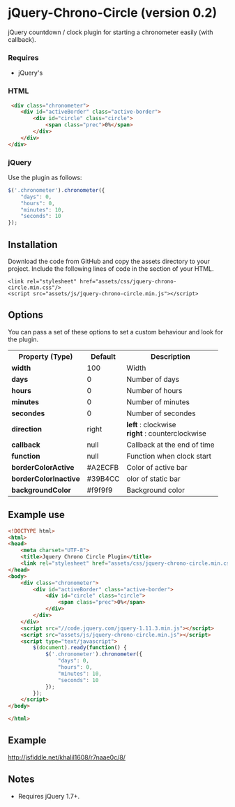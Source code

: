 jQuery-Chrono-Circle (version 0.2)
==================================

jQuery countdown / clock plugin for starting a chronometer easily (with callback).

### Requires

* jQuery's

### HTML

```html
 <div class="chronometer">
    <div id="activeBorder" class="active-border">
        <div id="circle" class="circle">
            <span class="prec">0%</span>
        </div>
    </div>
</div>
```

### jQuery

Use the plugin as follows:

```js
$('.chronometer').chronometer({
    "days": 0,
    "hours": 0,
    "minutes": 10,
    "seconds": 10
});
```

## Installation
Download the code from GitHub and copy the assets directory to your project.
Include the following lines of code in the <head> section of your HTML.

```
<link rel="stylesheet" href="assets/css/jquery-chrono-circle.min.css"/>
<script src="assets/js/jquery-chrono-circle.min.js"></script>
```

## Options

You can pass a set of these options to set a custom behaviour and look for the plugin.

<table>
    <tr>
        <th>Property (Type)</th>
        <th>Default</th>
        <th>Description</th>
    </tr>
     <tr>
        <td><strong>width</strong></td>
        <td>100</td>
        <td>Width</td>
    </tr>
    <tr>
        <td><strong>days</strong></td>
        <td>0</td>
        <td>Number of days</td>
    </tr>
    <tr>
        <td><strong>hours</strong></td>
        <td>0</td>
        <td>Number of hours</td>
    </tr>
    <tr>
        <td><strong>minutes</strong></td>
        <td>0</td>
        <td>Number of minutes</td>
    </tr>
    <tr>
        <td><strong>secondes</strong></td>
        <td>0</td>
        <td>Number of secondes</td>
    </tr>
    <tr>
        <td><strong>direction</strong></td>
        <td>right</td>
        <td>
            <strong>left</strong> : clockwise<br/>
            <strong>right</strong> : counterclockwise
        </td>
    </tr>
    <tr>
        <td><strong>callback</strong></td>
        <td>null</td>
        <td>Callback at the end of time</td>
    </tr>
    <tr>
        <td><strong>function</strong></td>
        <td>null</td>
        <td>Function when clock start</td>
    </tr>
     <tr>
        <td><strong>borderColorActive</strong></td>
        <td>#A2ECFB</td>
        <td>Color of active bar</td>
    </tr>
     <tr>
        <td><strong>borderColorInactive</strong></td>
        <td>#39B4CC</td>
        <td>olor of static bar</td>
    </tr>
    <tr>
         <td><strong>backgroundColor</strong></td>
         <td>#f9f9f9</td>
         <td>Background color</td>
    </tr>
</table>


## Example use

```html
<!DOCTYPE html>
<html>
<head>
    <meta charset="UTF-8">
    <title>Jquery Chrono Circle Plugin</title>
    <link rel="stylesheet" href="assets/css/jquery-chrono-circle.min.css"/>
</head>
<body>
    <div class="chronometer">
        <div id="activeBorder" class="active-border">
            <div id="circle" class="circle">
                <span class="prec">0%</span>
            </div>
        </div>
    </div>
    <script src="//code.jquery.com/jquery-1.11.3.min.js"></script>
    <script src="assets/js/jquery-chrono-circle.min.js"></script>
    <script type="text/javascript">
        $(document).ready(function() {
            $('.chronometer').chronometer({
                "days": 0,
                "hours": 0,
                "minutes": 10,
                "seconds": 10
            });
        });
    </script>
</body>

</html>
```

## Example
<http://jsfiddle.net/khalil1608/r7naae0c/8/>

## Notes

* Requires jQuery 1.7+.